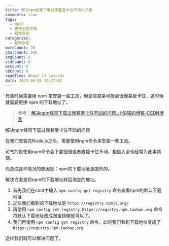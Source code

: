 ```yaml
---
title: 解决npm经常下载过慢甚至卡住不动的问题
comments: true
tags:
  - NexT
  - 更换主题字体
  - 疑难杂症
categories:
  - 疑难杂症
wordCount: 30
charCount: 286
imgCount: 0
vidCount: 0
wsCount: 0
cbCount: 0
readTime: About 13 seconds
date: 2023-06-08 13:27:02
---
```


有些时候需要用 npm 来安装一些工具，但是进度条可能会很慢甚至卡住，这时候就需要更换 npm 的下载地址了。

<!-- more -->
> 参考：[解决npm经常下载过慢甚至卡住不动的问题_小㿟猿的博客-CSDN博客](https://blog.csdn.net/l13501058595/article/details/105762028)

解决npm经常下载过慢甚至卡住不动的问题

在我们安装完Node.js之后，需要使用npm命令来安装一些工具。

可气的是使用npm命令会下载很慢或者直接卡住不动，相信大家也经常为此事烦恼。

而造成这种情况的原因是：npm的下载地址是国外的。

解决方案是将npm的下载地址转回淘宝的地址。

  1. 首先我们在cmd中输入 `npm config get registry` 命令查看npm的默认下载地址
  2. 之后我们看到的下载地址是 `https://registry.npmjs.org/`
  3. 再使用 `npm config set registry https://registry.npm.taobao.org` 命令将默认下载地址改成淘宝镜像就可以了。
  4. 我们再使用 `npm config get registry` 命令，此时我们看到下载地址变成了`https://registry.npm.taobao.org`

这样我们就可以解决问题了。
